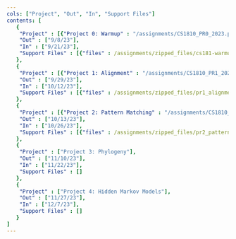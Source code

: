 ```yaml
---
cols: ["Project", "Out", "In", "Support Files"]
contents: [
   {
    "Project" : [{"Project 0: Warmup" : "/assignments/CS1810_PR0_2023.pdf"}],
    "Out" : ["9/8/23"],
    "In" : ["9/21/23"],
    "Support Files" : [{"files" : /assignments/zipped_files/cs181-warmup-2023.zip}]
   },
   {
    "Project" : [{"Project 1: Alignment" : "/assignments/CS1810_PR1_2023.pdf"}],
    "Out" : ["9/29/23"],
    "In" : ["10/12/23"],
    "Support Files" : [{"files" : /assignments/zipped_files/pr1_alignment.zip}]
   },
   {
    "Project" : [{"Project 2: Pattern Matching" : "/assignments/CS1810_PR2_2023.pdf"}],
    "Out" : ["10/13/23"],
    "In" : ["10/26/23"], 
    "Support Files" : [{"files" : /assignments/zipped_files/pr2_pattern_matching.zip}]
   },
   {
    "Project" : ["Project 3: Phylogeny"],
    "Out" : ["11/10/23"],
    "In" : ["11/22/23"],
    "Support Files" : []
   },
   {
    "Project" : ["Project 4: Hidden Markov Models"],
    "Out" : ["11/27/23"],
    "In" : ["12/7/23"],
    "Support Files" : []
   }
]
---
```

<!-- the link format: {"Project 1: Alignment": "https://google.com"} -->